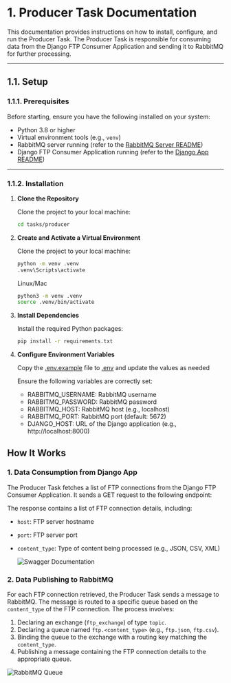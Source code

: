 # 1. Producer Task Documentation

This documentation provides instructions on how to install, configure, and run the Producer Task. The Producer Task is responsible for consuming data from the Django FTP Consumer Application and sending it to RabbitMQ for further processing.

---

## 1.1. Setup

### 1.1.1. Prerequisites

Before starting, ensure you have the following installed on your system:

- Python 3.8 or higher
- Virtual environment tools (e.g., `venv`)
- RabbitMQ server running (refer to the [RabbitMQ Server README](../../financial-rabbitmq/README.md))
- Django FTP Consumer Application running (refer to the [Django App README](../../app/README.md))

---

### 1.1.2. Installation

1. **Clone the Repository**

   Clone the project to your local machine:
   ```bash
   cd tasks/producer

2. **Create and Activate a Virtual Environment**

   Clone the project to your local machine:
    ```bash
    python -m venv .venv
    .venv\Scripts\activate
    ```

    Linux/Mac
    ```bash
    python3 -m venv .venv
    source .venv/bin/activate
    ```

3. **Install Dependencies**

   Install the required Python packages:
    ```bash
    pip install -r requirements.txt
    ```

4. **Configure Environment Variables**

   Copy the [.env.example](\.env.example) file to [.env](\.env) and update the values as needed

   Ensure the following variables are correctly set:

   - RABBITMQ_USERNAME: RabbitMQ username
   - RABBITMQ_PASSWORD: RabbitMQ password
   - RABBITMQ_HOST: RabbitMQ host (e.g., localhost)
   - RABBITMQ_PORT: RabbitMQ port (default: 5672)
   - DJANGO_HOST: URL of the Django application (e.g., http://localhost:8000)


## How It Works

### 1. Data Consumption from Django App
The Producer Task fetches a list of FTP connections from the Django FTP Consumer Application. It sends a GET request to the following endpoint:

The response contains a list of FTP connection details, including:
- `host`: FTP server hostname
- `port`: FTP server port
- `content_type`: Type of content being processed (e.g., JSON, CSV, XML)

    ![Swagger Documentation](/tasks/producer/docs/fetch_data_django.png)

### 2. Data Publishing to RabbitMQ

For each FTP connection retrieved, the Producer Task sends a message to RabbitMQ. The message is routed to a specific queue based on the `content_type` of the FTP connection. The process involves:

  1. Declaring an exchange (`ftp_exchange`) of type `topic`.
  2. Declaring a queue named `ftp.<content_type>` (e.g., `ftp.json`, `ftp.csv`).
  3. Binding the queue to the exchange with a routing key matching the `content_type`.
  4. Publishing a message containing the FTP connection details to the appropriate queue.

  ![RabbitMQ Queue](/tasks/producer/docs/rabbitmq_queues.png)